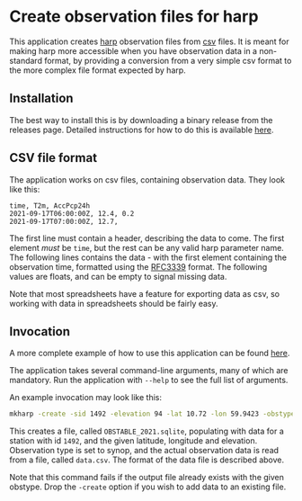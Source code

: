 # Create observation files for harp

This application creates [harp](https://github.com/harphub/harp) observation files from [csv](https://en.wikipedia.org/wiki/Comma-separated_values) files. It is meant for making harp more accessible when you have observation data in a non-standard format, by providing a conversion from a very simple csv format to the more complex file format expected by harp.

## Installation

The best way to install this is by downloading a binary release from the releases page. Detailed instructions for how to do this is available [here](docs/installation.md).

## CSV file format

The application works on csv files, containing observation data. They look like this:

```csv
time, T2m, AccPcp24h
2021-09-17T06:00:00Z, 12.4, 0.2
2021-09-17T07:00:00Z, 12.7,
```

The first line must contain a header, describing the data to come. The first element _must_ be `time`, but the rest can be any valid harp parameter name. The following lines contains the data - with the first element containing the observation time, formatted using the [RFC3339](https://duckduckgo.com/?t=ffab&q=RFC3339&ia=web) format. The following values are floats, and can be empty to signal missing data.

Note that most spreadsheets have a feature for exporting data as csv, so working with data in spreadsheets should be fairly easy.


## Invocation

A more complete example of how to use this application can be found [here](docs/usage.md).

The application takes several command-line arguments, many of which are mandatory. Run the application with `--help` to see the full list of arguments.

An example invocation may look like this:

```bash
mkharp -create -sid 1492 -elevation 94 -lat 10.72 -lon 59.9423 -obstype synop -out OBSTABLE_2021.sqlite < data.csv
```

This creates a file, called `OBSTABLE_2021.sqlite`, populating with data for a station with id `1492`, and the given latitude, longitude and elevation. Observation type is set to synop, and the actual observation data is read from a file, called `data.csv`. The format of the data file is described above.

Note that this command fails if the output file already exists with the given obstype. Drop the `-create` option if you wish to add data to an existing file.
